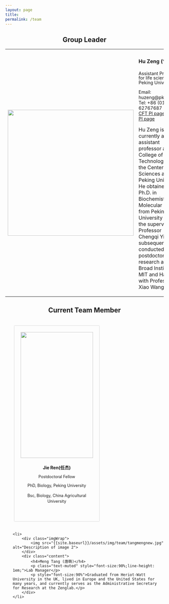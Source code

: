 ```yaml
---
layout: page
title: 
permalink: /team
---
```



<style>
    table {
        width: 100%;
    }
    .img-cell {
        width: 25%; /* 分配25%宽度给图片 */
    }
    .img-cell img {
        width: auto; /* 图片宽度自适应单元格 */
        height: 400px;
        object-fit: cover;
    }
    .text-cell {
        width: 25%; /* 分配25%宽度给文字 */
    }

    .imgContainer {
        display: flex;
        flex-wrap: wrap;
        justify-content: space-between;
    }
    .imgContainer li {
        list-style: none;
        width: 48%; /* 修改为48%以便两列排列 */
        margin: 20px 1%;
        box-shadow: 0px 0px 2px 0px #999;
        padding: 20px;
        display: flex;
        flex-direction: column;
        align-items: center;
        text-align: center;
    }
    .imgContainer li:hover {
        box-shadow: 0px 0px 5px 0px #999;
        transition: .5s;
    }
    .imgContainer .imgWrap {
        width: 100%;
        height: 400px; /* 固定图片高度 */
        display: flex;
        justify-content: center;
        align-items: center;
        overflow: hidden;
    }
    .imgContainer .imgWrap img {
        width: auto;
        height: 100%;
        object-fit: cover; /* 确保图片按比例填充 */
    }
    .imgContainer li .content {
        width: 100%;
        padding: 20px;
    }
    .imgContainer li .content h4 {
        margin: 0;
        line-height: 1.5em;
    }
    .imgContainer li .content p {
        line-height: 1.5em;
        font-size: 90%;
    }
</style>

<h2 align="center">Group Leader</h2>
<table>
    <tr> 
        <td class="img-cell">
            <img src="{{site.baseurl}}/assets/img/team/hunew.jpeg" width="800px"/> 
        </td> 
        <td class="text-cell">
            <h4>Hu Zeng (曾虎)</h4>
            <p class="text-muted" style="font-size:90%;line-height: 1em;">Assistant Professor for life science at Peking University</p>
            <p style="font-size:90%">Email: huzeng@pku.edu.cn<a href="mailto:huzeng@pku.edu.cn" target="_blank"><i class="fa fa-envelope" aria-hidden="true"></i></a>
            <br>Tel: +86 (010) 62767687<br>
            <a href="https://future.pku.edu.cn/jsdw/jy/fzyxs1/11e271c0c09e4b919554a49d90093b98.htm" target="_blank">CFT PI page</a> |
            <a href="https://www.cls.edu.cn/PrincipalInvestigator/pi/index6199.shtml" target="_blank">CLS PI page</a></p>
            <p>Hu Zeng is currently an assistant professor at the College of Future Technology and the Center for Life Sciences at Peking University. He obtained his Ph.D. in Biochemistry and Molecular Biology from Peking University under the supervision of Professor Chengqi Yi, and subsequently conducted postdoctoral research at the Broad Institute of MIT and Harvard with Professor Xiao Wang.</p>
        </td>
    </tr>
</table>

<h2 align="center">Current Team Member</h2>

<ul class="imgContainer">
    <li>
        <div class="imgWrap">
            <img src="{{site.baseurl}}/assets/img/team/renjie.jpg" alt="">
        </div>
        <div class="content">
            <h4>Jie Ren(任杰)</h4>
            <p class="text-muted" style="font-size:90%;line-height: 1em;">Postdoctoral Fellow</p>
            <p style="font-size:90%">PhD, Biology, Peking University</p>
            <p style="font-size:90%">Bsc, Biology, China Agricultural University</p>
            <a href="mailto:renjie@pku.edu.cn" target="_blank"><i class="fa fa-envelope" aria-hidden="true"></i></a>
        </div>
    </li>

    <li>
        <div class="imgWrap">
            <img src="{{site.baseurl}}/assets/img/team/tangmengnew.jpg" alt="Description of image 2">
        </div>
        <div class="content">
            <h4>Meng Tang (唐萌)</h4>
            <p class="text-muted" style="font-size:90%;line-height: 1em;">Lab Manager</p>
            <p style="font-size:90%">Graduated from Heriot-Watt University in the UK, lived in Europe and the United States for many years, and currently serves as the Administrative Secretary for Research at the Zenglab.</p>
        </div>
    </li>
</ul>
